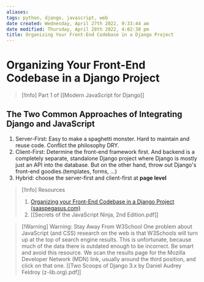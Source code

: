```yaml
---
aliases: 
tags: python, django, javascript, web
date created: Wednesday, April 27th 2022, 9:33:44 am
date modified: Thursday, April 28th 2022, 4:02:38 pm
title: Organizing Your Front-End Codebase in a Django Project
---
```


# Organizing Your Front-End Codebase in a Django Project

> [!Info]
> Part 1 of [[Modern JavaScript for Django]]

## The Two Common Approaches of Integrating Django and JavaScript

1. Server-First: 
	Easy to make a spaghetti monster. Hard to maintain and reuse code. Conflict the philosophy  DRY.
2. Client-First: 
	Determine the front-end framework first. And backend is a completely separate, standalone Django project where Django is mostly just an API into the database. But on the other hand, throw out Django's front-end goodies.(templates, forms, …)
3. Hybrid: choose the server-first and client-first at **page level**

> [!Info] Resources
> 1. [Organizing your Front-End Codebase in a Django Project (saaspegasus.com)](https://www.saaspegasus.com/guides/modern-javascript-for-django-developers/client-server-architectures/)
> 2. [[Secrets of the JavaScript Ninja, 2nd Edition.pdf]]

> [!Warning] Warning: Stay Away From W3School
> One problem about JavaScript (and CSS) research on the web is that W3Schools will turn up at the top of search engine results. This is unfortunate, because much of the data there is outdated enough to be incorrect. Be smart and avoid this resource.
> We scan the results page for the Mozilla Developer Network (MDN) link, usually around the third position, and click on that one.
>  [[Two Scoops of Django 3.x by Daniel Audrey Feldroy (z-lib.org).pdf]]



